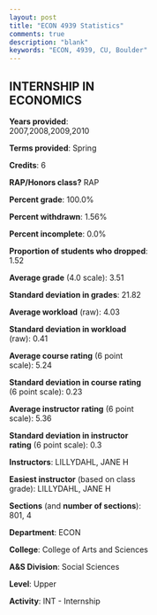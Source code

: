 ```yaml
---
layout: post
title: "ECON 4939 Statistics"
comments: true
description: "blank"
keywords: "ECON, 4939, CU, Boulder"
--- 
```

<head>
<script src="https://ajax.googleapis.com/ajax/libs/jquery/2.1.3/jquery.min.js"></script>
<script src="https://dl.dropboxusercontent.com/s/pc42nxpaw1ea4o9/highcharts.js?dl=0"></script>
<!-- <script src="../assets/js/highcharts.js"></script> -->
<style type="text/css">@font-face {
	font-family: "Bebas Neue";
	src: url(https://www.filehosting.org/file/details/544349/BebasNeue%20Regular.otf) format("opentype");
	}
	h1.Bebas { 
		font-family: "Bebas Neue", Verdana, Tahoma;
	}
</style>
</head>
<body>
	<div id="container" style="float: right; width: 45%; height: 88%; margin-left: 2.5%; margin-right: 2.5%;"></div>
	<script language="JavaScript">
		$(document).ready(function() {
		var chart = {type: 'column'};
		var title = {text: 'Grade Distribution'};
		var xAxis = {categories: ['A','B','C','D','F'],crosshair: true};
		var yAxis = {min: 0,title: {text: 'Percentage'}};
		var tooltip = {headerFormat: '<center><b><span style="font-size:20px">{point.key}</span></b></center>',
		               pointFormat: '<td style="padding:0"><b>{point.y:.1f}%</b></td>',
		               footerFormat: '</table>',shared: true,useHTML: true};
		var plotOptions = {column: {pointPadding: 0.0,borderWidth: 0}};  
		var credits = {enabled: false};var series= [{name: 'Percent',data: [70.77,21.54,6.15,0.0,1.54,]}];
		var json = {};
		json.chart = chart;
		json.title = title;
		json.tooltip = tooltip;
		json.xAxis = xAxis;
		json.yAxis = yAxis;  
		json.series = series;
		json.plotOptions = plotOptions;  
		json.credits = credits;
		$('#container').highcharts(json);
	});
	</script>
</body>
			   
## INTERNSHIP IN ECONOMICS

**Years provided**: 2007,2008,2009,2010

**Terms provided**: Spring

**Credits**: 6

**RAP/Honors class?** RAP

**Percent grade**: 100.0%

**Percent withdrawn**: 1.56%

**Percent incomplete**: 0.0%

**Proportion of students who dropped**: 1.52

**Average grade** (4.0 scale): 3.51

**Standard deviation in grades**: 21.82

**Average workload** (raw): 4.03

**Standard deviation in workload** (raw): 0.41

**Average course rating** (6 point scale): 5.24

**Standard deviation in course rating** (6 point scale): 0.23

**Average instructor rating** (6 point scale): 5.36

**Standard deviation in instructor rating** (6 point scale): 0.3

**Instructors**: LILLYDAHL, JANE H

**Easiest instructor** (based on class grade): LILLYDAHL, JANE H

**Sections** (and **number of sections**): 801, 4

**Department**: ECON

**College**: College of Arts and Sciences

**A&S Division**: Social Sciences

**Level**: Upper

**Activity**: INT - Internship